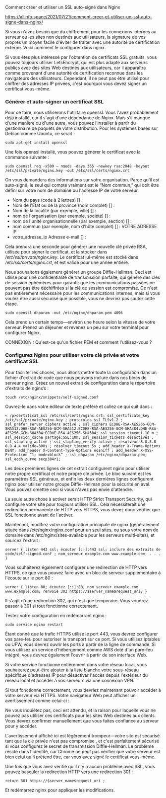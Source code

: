 Comment créer et utiliser un SSL auto-signé dans Nginx

https://allinfo.space/2021/07/21/comment-creer-et-utiliser-un-ssl-auto-signe-dans-nginx/

Si vous n'avez besoin que du chiffrement pour les connexions internes au serveur ou les sites non destinés aux utilisateurs, la signature de vos propres un moyen facile d'éviter de traiter avec une autorité de certification externe. Voici comment le configurer dans nginx.

Si vous êtes plus intéressé par l'obtention de certificats SSL gratuits, vous pouvez toujours utiliser LetsEncrypt, qui est plus adapté aux serveurs publics avec des sites Web destinés aux utilisateurs, car il apparaîtra comme provenant d'une autorité de certification reconnue dans les navigateurs des utilisateurs. Cependant, il ne peut pas être utilisé pour chiffrer des adresses IP privées, c'est pourquoi vous devez signer un certificat vous-même.

### Générer et auto-signer un certificat SSL
Pour ce faire, nous utiliserons l'utilitaire openssl. Vous l'avez probablement déjà installé, car il s'agit d'une dépendance de Nginx. Mais s'il manque d'une manière ou d'une autre, vous pouvez l'installer à partir du gestionnaire de paquets de votre distribution. Pour les systèmes basés sur Debian comme Ubuntu, ce serait :

``sudo apt-get install openssl``

Une fois openssl installé, vous pouvez générer le certificat avec la commande suivante :

``sudo openssl req -x509 – nœuds -days 365 -newkey rsa:2048 -keyout /etc/ssl/private/nginx.key -out /etc/ssl/certs/nginx.crt``

On vous demandera des informations sur votre organisation. Parce qu'il est auto-signé, le seul qui compte vraiment est le “Nom commun,” qui doit être défini sur votre nom de domaine ou l'adresse IP de votre serveur.

- Nom du pays (code à 2 lettres) [] :
- Nom de l'État ou de la province (nom complet) [] :
- Nom de la localité (par exemple, ville) [] :
- nom de l'organisation (par exemple, société) [] :
- nom de l'unité organisationnelle (par exemple, section) [] :
- nom commun (par exemple, nom d'hôte complet) [] : VOTRE ADRESSE IP
- votre_adresse_ip Adresse e-mail [] :

Cela prendra une seconde pour générer une nouvelle clé privée RSA, utilisée pour signer le certificat, et la stocker dans */etc/ssl/private/nginx.key*. Le certificat lui-même est stocké dans */etc/ssl/certs/nginx.crt*, et est valide pour une année entière.

Nous souhaitons également générer un groupe Diffie-Hellman. Ceci est utilisé pour une confidentialité de transmission parfaite, qui génère des clés de session éphémères pour garantir que les communications passées ne peuvent pas être déchiffrées si la clé de session est compromise. Ce n'est pas entièrement nécessaire pour les communications internes, mais si vous voulez être aussi sécurisé que possible, vous ne devriez pas sauter cette étape.

``sudo openssl dhparam -out /etc/nginx/dhparam.pem 4096``

Cela prend un certain temps—environ une heure selon la vitesse de votre serveur. Prenez un déjeuner et revenez un peu sur votre terminal pour configurer Nginx.

CONNEXION : Qu'est-ce qu'un fichier PEM et comment l'utilisez-vous ?

### Configurez Nginx pour utiliser votre clé privée et votre certificat SSL
Pour faciliter les choses, nous allons mettre toute la configuration dans un fichier d'extrait de code que nous pouvons inclure dans nos blocs de serveur nginx. Créez un nouvel extrait de configuration dans le répertoire d'extraits de nginx’s :

``touch /etc/nginx/snippets/self-signed.conf``

Ouvrez-le dans votre éditeur de texte préféré et collez ce qui suit dans :
````
< /p>certificat_ssl /etc/ssl/certs/nginx.crt; ssl_certificate_key /etc/ssl/private/nginx.key ; protocoles ssl_TLSv1.2 ; ssl_prefer_server_ciphers activé ; ssl_ciphers ECDHE-RSA-AES256-GCM-SHA512:DHE-RSA-AES256-GCM-SHA512:ECDHE-RSA-AES256-GCM-SHA384:DHE-RSA-AES256-GCM-SHA384:ECDHE-RSA-AES256-SHA384; ssl_session_timeout 10 m ; ssl_session_cache partagé:SSL:10m; ssl_session_tickets désactivés ; ssl_stapling activé ; ssl_stapling_verify activé ; résolveur 8.8.8.8 8.8.4.4 valide=300s ; resolver_timeout 5s ; add_header X-Frame-Options DENY; add_header X-Content-Type-Options nosniff ; add_header X-XSS-Protection “1; mode=block” ; ssl_dhparam /etc/nginx/dhparam.pem; ssl_ecdh_curve secp384r1;
````
Les deux premières lignes de cet extrait configurent nginx pour utiliser notre propre certificat et notre propre clé privée. Le bloc suivant est les paramètres SSL généraux, et enfin les deux dernières lignes configurent nginx pour utiliser notre groupe Diffie-Hellman pour la sécurité en aval. Vous pouvez omettre ceci si vous n'avez pas envie d'attendre.

La seule autre chose à activer serait HTTP Strict Transport Security, qui configure votre site pour toujours utiliser SSL. Cela nécessiterait une redirection permanente de HTTP vers HTTPS, vous devez donc vérifier que SSL fonctionne avant de l'activer.

Maintenant, modifiez votre configuration principale de nginx (généralement située dans /etc/nginx/nginx.conf pour un seul sites, ou sous votre nom de domaine dans /etc/nginx/sites-available pour les serveurs multi-sites), et sourcez l'extrait :
````
server { listen 443 ssl; écouter [::]:443 ssl; inclure des extraits de code/self-signed.conf ; nom_serveur example.com www.example.com; . . . }
````
Vous souhaiterez également configurer une redirection de HTTP vers HTTPS, ce que vous pouvez faire avec un bloc de serveur supplémentaire à l'écoute sur le port 80 :
````
server { listen 80; écoutez [::]:80; nom_serveur example.com www.example.com; renvoie 302 https://$server_name$request_uri; }
````
Il s'agit d'une redirection 302, qui n'est que temporaire. Vous voudrez passer à 301 si tout fonctionne correctement.

Testez votre configuration en redémarrant nginx :

``sudo service nginx restart``

Étant donné que le trafic HTTPS utilise le port 443, vous devrez configurer vos pare-feu pour autoriser le transport sur ce port. Si vous utilisez iptables ou UFW, vous devrez ouvrir les ports à partir de la ligne de commande. Si vous utilisez un service d'hébergement comme AWS doté d'un pare-feu intégré, vous devrez également l'ouvrir à partir de son interface Web.

Si votre service fonctionne entièrement dans votre réseau local, vous souhaiterez peut-être ajouter à la liste blanche votre sous-réseau spécifique d'adresses IP pour désactiver l'accès depuis l'extérieur du réseau local et accéder à vos serveurs via une connexion VPN.

Si tout fonctionne correctement, vous devriez maintenant pouvoir accéder à votre serveur via HTTPS. Votre navigateur Web peut afficher un avertissement comme celui-ci :


Ne vous inquiétez pas, ceci est attendu, et la raison pour laquelle vous ne pouvez pas utiliser ces certificats pour les sites Web destinés aux clients. Vous devrez confirmer manuellement que vous faites confiance au serveur pour y accéder.

L'avertissement affiché ici est légèrement trompeur—votre site est sécurisé tant que la clé privée n'est pas compromise , et c'est parfaitement sécurisé si vous configurez le secret de transmission Diffie-Hellman. Le problème réside dans l'identité, car Chrome ne peut pas vérifier que votre serveur est bien celui qu'il prétend être, car vous avez signé le certificat vous-même.

Une fois que vous avez vérifié qu'il n'y a aucun problème avec SSL, vous pouvez basculer la redirection HTTP vers une redirection 301 :

``return 301 https://$server_name$request_uri ;``

Et redémarrez nginx pour appliquer les modifications.